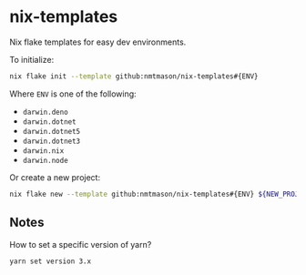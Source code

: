 # nix-templates

Nix flake templates for easy dev environments.

To initialize:

```bash
nix flake init --template github:nmtmason/nix-templates#{ENV}
```

Where `ENV` is one of the following:

- `darwin.deno`
- `darwin.dotnet`
- `darwin.dotnet5`
- `darwin.dotnet3`
- `darwin.nix`
- `darwin.node`

Or create a new project:

```bash
nix flake new --template github:nmtmason/nix-templates#{ENV} ${NEW_PROJECT_DIRECTORY}
```

## Notes

How to set a specific version of yarn?

```
yarn set version 3.x
```
